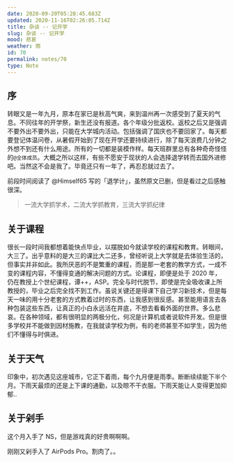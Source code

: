 ```yaml
---
date: 2020-09-20T05:28:45.683Z
updated: 2020-11-16T02:26:05.714Z
title: 杂谈 -- 记开学
slug: 杂谈 -- 记开学
mood: 悲哀
weather: 雨
id: 70
permalink: notes/70
type: Note
---
```



## 序

转眼又是一年九月，原本在家已是秋高气爽，来到温州再一次感受到了夏天的气息。不同往年的开学祭，新生还没有报道。各个年级分批返校。返校之后又是强调不要外出不要外出，只能在大学城内活动。包括强调了国庆也不要回家了。每天都要登记体温问卷，从暑假开始到了现在开学还要持续进行，除了每天浪费几分钟之外想不到还有什么用途。所有的一切都是装模作样。每天班群里总有各种奇奇怪怪的`@全体成员`。大概之所以这样，有些不愿安于现状的人会选择退学转而去国外进修吧。当然这不会是我了。毕竟还只有一年了，再忍忍就过去了。

前段时间阅读了 @Himself65 写的「退学计」，虽然原文已删，但是看过之后感触很深。

> 一流大学抓学术，二流大学抓教育，三流大学抓纪律

## 关于课程

很长一段时间我都想着能快点毕业，以摆脱如今就读学校的课程和教育。转眼间，大三了。出乎意料的是大三的课比大二还多，曾经听说上大学就是去体验生活的，但事实并非如此。我所厌恶的不是繁重的课程，而是那一老套的教学方式，一成不变的课程内容，不懂得变通的解决问题的方式。论课程，即便是处于 2020 年，仍在教授上个世纪课程，谭++，ASP。完全与时代脱节，即使是完全吸收课上所教授的，毕业之后完全找不到工作。虽说关键还是得课下自己学习新技术，但是每天一味的用十分老套的方式教着过时的东西，让我感到很反感。甚至能用语言去各种包装这些东西，让真正的小白永远活在井底，不想去看看外面的世界。多么悲哀。在各种领域，都有很明显的两极分化，何况是计算机或者说软件开发。但是很多学校并不能做到因材施教，在我就读学校为例，有的老师甚至不如学生，因为他们不懂得与时俱进。

## 关于天气

印象中，初次遇见这座城市，它正下着雨，每个九月便是雨季。断断续续能下半个月。下雨天最烦的还是上下课的通勤，以及晾不干衣服。下雨天能让人变得更加抑郁..

## 关于剁手

这个月入手了 NS，但是游戏真的好贵啊啊啊。

刚刚又剁手入了 AirPods Pro。割肉了。。